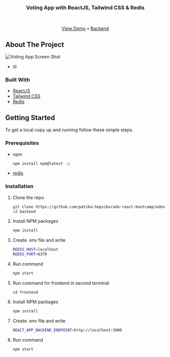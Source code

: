 <p align="center">
    <h3 align="center">Voting App with ReactJS, Tailwind CSS & Redis</h3>
    <br />
        <p align="center">
        <a href="">View Demo</a>
        • 
        <a href="">Backend</a>
    </p>
</p>


<!-- ABOUT THE PROJECT -->
## About The Project

![Voting App Screen Shot]()

- [x] 



### Built With

* [ReactJS](https://reactjs.org/)
* [Tailwind CSS](https://tailwindcss.com/)
* [Redis](https://redis.io/)



<!-- GETTING STARTED -->
## Getting Started

To get a local copy up and running follow these simple steps.

### Prerequisites

* npm
  ```sh
  npm install npm@latest -g
  ```
* [redis](https://redis.io/download)


### Installation

1. Clone the repo
   ```sh
   git clone https://github.com/patika-hepsiburada-react-bootcamp/odev-3-elifnurkarakoc.git
   cd backend
   ```
2. Install NPM packages
   ```sh
   npm install
   ```
3. Create .env file and write
   ```sh
   REDIS_HOST=localhost
   REDIS_PORT=6379
   ```
4. Run command
   ```sh
   npm start
   ```

1. Run command for frontend in second terminal
   ```
   cd frontend
   ```
2. Install NPM packages
   ```sh
   npm install
   ```
3. Create .env file and write
   ```sh
   REACT_APP_BACKEND_ENDPOINT=http://localhost:3000
   ```
4. Run command
   ```sh
   npm start
   ```
